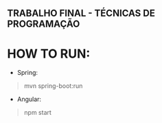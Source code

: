 ## TRABALHO FINAL - TÉCNICAS DE PROGRAMAÇÃO


# HOW TO RUN:

- Spring:
> mvn spring-boot:run

- Angular:
> npm start
